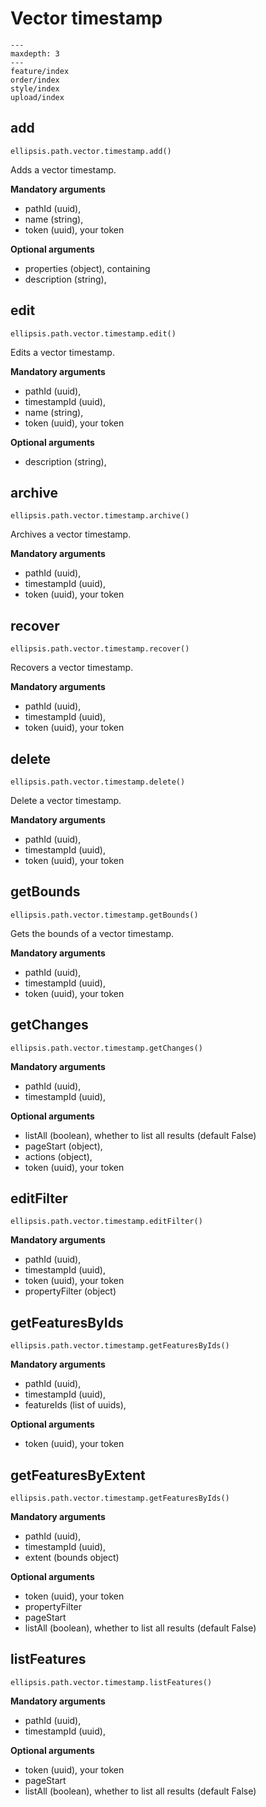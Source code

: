 # Vector timestamp

```{toctree}
---
maxdepth: 3
---
feature/index
order/index
style/index
upload/index
```

## add

    ellipsis.path.vector.timestamp.add()

Adds a vector timestamp.

**Mandatory arguments**

- pathId (uuid),
- name (string),
- token (uuid), your token

**Optional arguments**

- properties (object), containing
- description (string),

## edit

    ellipsis.path.vector.timestamp.edit()

Edits a vector timestamp.

**Mandatory arguments**

- pathId (uuid),
- timestampId (uuid),
- name (string),
- token (uuid), your token

**Optional arguments**

- description (string),

## archive

    ellipsis.path.vector.timestamp.archive()

Archives a vector timestamp.

**Mandatory arguments**

- pathId (uuid),
- timestampId (uuid),
- token (uuid), your token

## recover

    ellipsis.path.vector.timestamp.recover()

Recovers a vector timestamp.

**Mandatory arguments**

- pathId (uuid),
- timestampId (uuid),
- token (uuid), your token

## delete

    ellipsis.path.vector.timestamp.delete()

Delete a vector timestamp.

**Mandatory arguments**

- pathId (uuid),
- timestampId (uuid),
- token (uuid), your token

## getBounds

    ellipsis.path.vector.timestamp.getBounds()

Gets the bounds of a vector timestamp.

**Mandatory arguments**

- pathId (uuid),
- timestampId (uuid),
- token (uuid), your token

## getChanges

    ellipsis.path.vector.timestamp.getChanges()

**Mandatory arguments**

- pathId (uuid),
- timestampId (uuid),

**Optional arguments**

- listAll (boolean), whether to list all results (default False)
- pageStart (object),
- actions (object),
- token (uuid), your token

## editFilter

    ellipsis.path.vector.timestamp.editFilter()

**Mandatory arguments**

- pathId (uuid),
- timestampId (uuid),
- token (uuid), your token
- propertyFilter (object)

## getFeaturesByIds

    ellipsis.path.vector.timestamp.getFeaturesByIds()

**Mandatory arguments**

- pathId (uuid),
- timestampId (uuid),
- featureIds (list of uuids),

**Optional arguments**

- token (uuid), your token

## getFeaturesByExtent

    ellipsis.path.vector.timestamp.getFeaturesByIds()

**Mandatory arguments**

- pathId (uuid),
- timestampId (uuid),
- extent (bounds object)

**Optional arguments**

- token (uuid), your token
- propertyFilter
- pageStart
- listAll (boolean), whether to list all results (default False)

## listFeatures

    ellipsis.path.vector.timestamp.listFeatures()

**Mandatory arguments**

- pathId (uuid),
- timestampId (uuid),

**Optional arguments**

- token (uuid), your token
- pageStart
- listAll (boolean), whether to list all results (default False)
